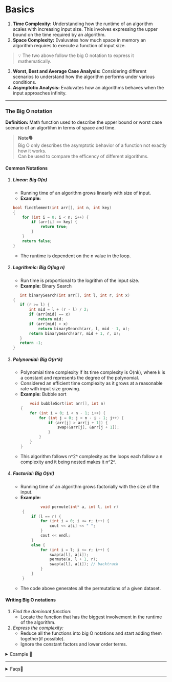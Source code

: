 # Basics
1. **Time Complexity:** Understanding how the runtime of an algorithm scales with increasing input size. This involves expressing the upper bound on the time required by an algorithm.   
2. **Space Complexity:** Evaluvates how much space in memory an algorithm requires to execute a function of input size.
> 💡
> The two above follow the big O notation to express it mathematically.
3. **Worst, Best and Average Case Analysis:** Considering different scenarios to understand how the algorithm performs under various conditions.
4. **Asymptotic Analysis:** Evaluvates how an algorithms behaves when the input approaches infinity.
----
### The Big O notation
**Definition:** Math function used to describe the upper bound or worst case scenario of an algortihm in terms of space and time.

>**Note**🗣️  
> Big O only describes the asymptotic behavior of a function not exactly how it works.  
> Can be used to compare the efficency of different algorithms.  

#### Common Notations  
1. ##### Linear: Big O(n)
   - Running time of an algorithm grows linearly with size of input.
   - **Example:** 
    ```c
    bool findElement(int arr[], int n, int key)
    {
        for (int i = 0; i < n; i++) {
            if (arr[i] == key) {
                return true;
            }
        }
        return false;
    }
    ```
     - The runtime is dependent on the n value in the loop.

2. ##### Logrithmic: Big O(log n)
    - Run time is proportional to the logrithm of the input size.
    - **Example:** Binary Search
     ```c
        int binarySearch(int arr[], int l, int r, int x)
    {
        if (r >= l) {
            int mid = l + (r - l) / 2;
            if (arr[mid] == x)
                return mid;
            if (arr[mid] > x)
                return binarySearch(arr, l, mid - 1, x);
            return binarySearch(arr, mid + 1, r, x);
        }
        return -1;
    }
    ```

3. ##### Polynomial: Big O(n^k)
    - Polynomial time complexity if its time complexity is O(nk), where k is a constant and represents the degree of the polynomial.
    - Considered an efficient time complexity as it grows at a reasonable rate with input size growing.
    - **Example:** Bubble sort
        ```c
            void bubbleSort(int arr[], int n)
        {
            for (int i = 0; i < n - 1; i++) {
                for (int j = 0; j < n - i - 1; j++) {
                    if (arr[j] > arr[j + 1]) {
                        swap(&arr[j], &arr[j + 1]);
                    }
                }
            }
        }
        ```
     - This algorithm follows n^2^ complexity as the loops each follow a n complexity and it being nested makes it n^2^.
  
4. ##### Factorial: Big O(n!)
    - Running time of an algorithm grows factorially with the size of the input.
    - **Example:**
    ```c
                void permute(int* a, int l, int r)
        {
            if (l == r) {
                for (int i = 0; i <= r; i++) {
                    cout << a[i] << " ";
                }
                cout << endl;
            }
            else {
                for (int i = l; i <= r; i++) {
                    swap(a[l], a[i]);
                    permute(a, l + 1, r);
                    swap(a[l], a[i]); // backtrack
                }
            }
        }
    ```
    - The code above generates all the permutations of a given dataset.

#### Writing Big O notations
1. *Find the dominant function:*
   - Locate the function that has the biggest involvement in the runtime of the algorithm.
2. *Express the complexity:*
    - Reduce all the functions into big O notations and start adding them together(if possible).
    - Ignore the constant factors and lower order terms.
<details>
<summary> Example 🚨 </summary>

`findelement` function
```c
bool findElement(int arr[], int n, int key)
{
    for (int i = 0; i < n; i++) {
        if (arr[i] == key) {
            return true;
        }
    }
    return false;
}

```
1. *Find the dominant function:* The dominant operation in this function is the loop that iterates through the array.
2. *Express the Complexity:* The loop executes n times, so the time complexity is O(n).
3. *Determine the Growth Order:* Since the time complexity is O(n), the growth order is linear.
    
</details>

----
<details>
<summary> Faqs📝 </summary>

idk yet bruh this yall figure out.

</details>

----




